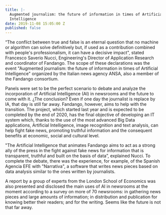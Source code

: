 ```yaml
---
title: |-
  Augmented journalism: the future of information in times of Artificial
  Intelligence
date: 2019-11-08 15:05:00 Z
published: false
---
```


“The conflict between true and false is an eternal question that no machine or algorithm can solve definitively but, if used as a contribution combined with people's professionalism, it can have a decisive impact", stated Francesco Saverio Nucci, Engineering's Director of Application Research and coordinator of Fandango. The scope of these declarations was the event "Augmented journalism: the future of information in times of Artificial Intelligence" organized by the Italian news agency ANSA, also  a member of the Fandango consortium.

Panels were set to be the perfect scenario to debate and analyze the incorporation of Artificial Intelligence (AI) in newsrooms and the future to come with it. ¿The conclusion? Even if one day the journalist is replace by IA, that day is still far away. Fandango, however, aims to help with the transition. The project, which started last year and is expected to be completed by the end of 2020, has the final objective of developing an IT system which, thanks to the use of the most advanced Big Data applications, Artificial Intelligence, image recognition and text analysis, can help fight fake news, promoting truthful information and the consequent benefits at economic, social and cultural level.

"The Artificial Intelligence that animates Fandango aims to act as a strong ally of the press in the fight against fake news for information that is transparent, truthful and built on the basis of data”, explained Nucci. To complete the debate, there was the experience, for example, of the Spanish Agencia EFE with "Narrativa", a software that writes news pieces based on data analysis similar to the ones written by journalists. 

A report by a group of experts from the London School of Economics was also presented and disclosed the 
main uses of AI in newsrooms at the moment according to a survey on more of 70 newsrooms: in gathering news pieces and large amounts of information; in distribution and publication for knowing better their readers; and for the writing. Seems like the future is not that far away.

